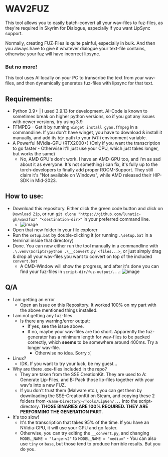 # WAV2FUZ

This tool allows you to easily batch-convert all your wav-files to fuz-files, as they're required in Skyrim for Dialogue, especially if you want LipSync support.

Normally, creating FUZ-Files is quite painful, especially in bulk. And then you always have to give it whatever dialogue your text-file contains, otherwise your fuz will have incorrect lipsync.

### But no more!
This tool uses AI locally on your PC to transcribe the text from your wav-files, and then dynamically generates fuz-files with lipsync for that text.

## Requirements:
- Python 3.9+ | I used 3.9.13 for development. AI-Code is known to sometimes break on higher python versions, so if you got any issues with newer versions, try using 3.9
- FFMPEG - Get it by running `winget install gyan.ffmpeg` in a commandline. If you don't have winget, you have to download & install it manually, and add its `bin` path to your `PATH` environment variable.
- A Powerful NVidia-GPU (RTX2000+) (Only if you want the transcription to go faster - Otherwise it'll just use your CPU, which just takes longer, but works the same)
  - No, AMD GPU's don't work. I have an AMD-GPU too, and i'm as sad about it as everyone. It's not something i can fix, it's fully up to the torch-developers to finally add proper ROCM-Support. They still claim it's "Not available on Windows", while AMD released their HIP-SDK in Mid-2023.
## How to use:
- Download this repository. Either click the green code button and click on `Download Zip`, or run `git clone "https://github.com/lunatic-gh/wav2fuz" "<destination-dir>"` in your preferred command line.
  - ![image](https://github.com/user-attachments/assets/136f36c0-6217-4230-bc37-4ba9c027b2b5)
- Open that new folder in your file explorer
- Run the `setup.bat` by double-clicking it (or running `.\setup.bat` in a terminal inside that directory)
- Done. You can now either run the tool manually in a commandline with `.\.venv\Scripts\python .\__convert.py <files...>`, or just simply drag & drop all your wav-files you want to convert on top of the included `convert.bat`
  - A CMD-Window will show the progress, and after it's done you can find your fuz-files in `script-dir/fuz-output/...`: ![image](https://github.com/user-attachments/assets/4584633f-aa35-4394-bc75-f62a7fba8da1)


## Q/A
- I am getting an error
  - Open an Issue on this Repository. It worked 100% on my part with the above mentioned things installed.
- I am not getting any fuz-files
  - Is there any warning/error output:
    - If yes, see the issue above.
    - If no, maybe your wav-files are too short. Apparently the fuz-generator has a minimum length for wav-files to be packed correctly, which **seems** to be somewhere around 400ms. Try a longer wav-file.
      - Otherwise no idea. Sorry :(
- Linux?
  - IDK. If you want to try your luck, be my guest...
- Why are there .exe-files included in the repo?
  - They are taken from the SSE CreationKit. They are used to A: Generate Lip-Files, and B: Pack those lip-files together with your wav's into a new FUZ.
  - If you don't trust them (Malware etc.), you can get them by downloading the SSE-CreationKit on Steam, and copying these 2 folders from `<Game-Directory>/Tools/LipGen/...` into the script-directory. **THOSE BINARIES ARE 100% REQUIRED. THEY ARE PERFORMING THE GENERATION PART.**
- It's too slow!
  - It's the transcription that takes 95% of the time. If you have an NVidia-GPU, it will use your GPU and go faster.
  - Otherwise, you can try editing the `__convert.py`, and changing `MODEL_NAME = "large-v2"` to `MODEL_NAME = "medium"` - You can also use `tiny` or `base`, but those tend to produce horrible results. But you do you.
